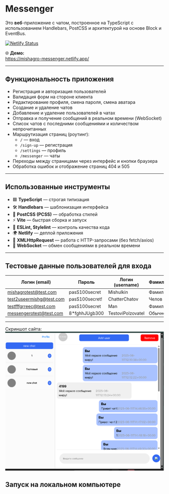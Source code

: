 # Messenger

Это **веб**-приложение с чатом, построенное на TypeScript с использованием Handlebars, PostCSS и архитектурой на основе Block и EventBus.

[![Netlify Status](https://api.netlify.com/api/v1/badges/c909ca8a-db4c-4137-a796-81a21b20bb86/deploy-status)](https://app.netlify.com/sites/mishagro-messenger/deploys)

🌐 **Демо:**  
https://mishagro-messenger.netlify.app/

---

## **Функциональность приложения**

- Регистрация и авторизация пользователей
- Валидация форм на стороне клиента
- Редактирование профиля, смена пароля, смена аватара
- Создание и удаление чатов
- Добавление и удаление пользователей в чатах
- Отправка и получение сообщений в реальном времени (WebSocket)
- Список чатов с последними сообщениями и количеством непрочитанных
- Маршрутизация страниц (роутинг):  
  - `/` — вход  
  - `/sign-up` — регистрация  
  - `/settings` — профиль  
  - `/messenger` — чаты
- Переходы между страницами через интерфейс и кнопки браузера
- Обработка ошибок и отображение страниц 404 и 505

---

## **Использованные инструменты**

- 🟦 **TypeScript** — строгая типизация
- 🛠️ **Handlebars** — шаблонизация интерфейса
- 🎨 **PostCSS (PCSS)** — обработка стилей
- ⚡ **Vite** — быстрая сборка и запуск
- 🧹 **ESLint, Stylelint** — контроль качества кода
- 🌍 **Netlify** — деплой приложения
- 📡 **XMLHttpRequest** — работа с HTTP-запросами (без fetch/axios)
- 🔄 **WebSocket** — обмен сообщениями в реальном времени

---

## **Тестовые данные пользователей для входа**

| Логин (email)              | Пароль           | Логин (username)     | Фамилия   | Телефон         | id    |
|----------------------------|------------------|----------------------|-----------|-----------------|-------|
| mishagrotest@test.com      | pasS100secret    | Mishulkin            | Фамилия   | +902453454354   |       |
| test2useermishg@test.com   | pasS100secret!   | ChatterChatov        | Челов     | 9024539543200   |       |
| testfffgrreec@test.com     | pasS100secret    | Man                  | Фамилия   | 9024534543200   | 4199  |
| messengerotest@test.com    | 8*fghhJUgb300    | TestoviPolzovatel    | Обычнов   | 9245694866289   |       |

---

Скриншот сайта:
![alt text](image.png)

## **Запуск на локальном компьютере**